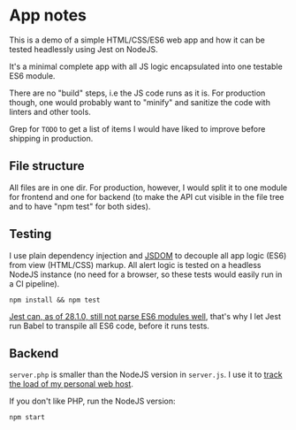 # App notes

This is a demo of a simple HTML/CSS/ES6 web app and how it can be tested
headlessly using Jest on NodeJS.

It's a minimal complete app with all JS logic encapsulated into one
testable ES6 module.

There are no "build" steps, i.e the JS code runs as it is. For production
though, one would probably want to "minify" and sanitize the code with linters
and other tools.

Grep for `TODO` to get a list of items I would have liked to improve before
shipping in production.

## File structure

All files are in one dir. For production, however, I would split it to one
module for frontend and one for backend (to make the API cut visible in the
file tree and to have "npm test" for both sides).

## Testing

I use plain dependency injection and [JSDOM](https://github.com/jsdom/jsdom)
to decouple all app logic (ES6) from view (HTML/CSS) markup. All alert logic is
tested on a headless NodeJS instance (no need for a browser, so these tests
would easily run in a CI pipeline).

```
npm install && npm test
```

[Jest can, as of 28.1.0, still not parse ES6 modules well](https://github.com/facebook/jest/issues/10025#issuecomment-1116344877),
that's why I let Jest run Babel to transpile all ES6 code, before it runs tests.

## Backend

`server.php` is smaller than the NodeJS version in `server.js`.
I use it to [track the load of my personal web host](https://logikbyran.se/demos/cpuload/).

If you don't like PHP, run the NodeJS version:
```
npm start
```
